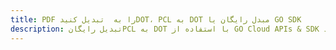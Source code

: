 ---title: PDF را به  تبدیل کنیدDOT، PCL به DOT مبدل رایگان یا GO SDKdescription: تبدیل رایگانPCL به DOT با استفاده از GO Cloud APIs & SDK همچنین اسناد PDF را در Cloud ایجاد، ویرایش و رندر کنید.---